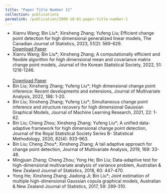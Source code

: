 ```yaml
---
title: "Paper Title Number 11"
collection: publications
permalink: /publication/2009-10-01-paper-title-number-1
---
```


* Xianru Wang; Bin Liu*; Xinsheng Zhang; Yufeng Liu; Efficient change point detection for high dimensional generalized linear models, The Canadian Journal of Statistics, 2023, 51(2): 569-629.<br>
[Download Paper](https://doi.org/10.1002/cjs.11721)
*  Xianru Wang; Bin Liu*; Xinsheng Zhang; A computationally efficient and flexible algorithm for high dimensional mean and covariance matrix change point models, Journal of the Korean Statistical Society, 2022, 51: 1216-1246.<br>  
[Download Paper](https://link.springer.com/article/10.1007/s42952-022-00183-3)
* Bin Liu; Xinsheng Zhang; Yufeng Liu*; High dimensional change point inference: Recent developments and extensions, Journal of Multivariate Analysis, 2022, 188: 1-20.
* Bin Liu; Xinsheng Zhang; Yufeng Liu*; Simultaneous change point inference and structure recovery for high dimensional Gaussian Graphical Models, Journal of Machine Learning Research, 2021, 22: 1-62.
* Bin Liu; Cheng Zhou; Xinsheng Zhang; Yufeng Liu*; A unified data-adaptive framework for high dimensional change point detection, Journal of the Royal Statistical Society Series B- Statistical Methodology, 2020, 82(4): 933-963. 
* Bin Liu; Cheng Zhou*; Xinsheng Zhang; A tail adaptive approach for change point detection, Journal of Multivariate Analysis, 2019, 169: 33-48.
* Mingjuan Zhang; Cheng Zhou; Yong He; Bin Liu; Data-adaptive test for high-dimensional multivariate analysis of variance problem, Australian & New Zealand Journal of Statistics, 2018, 60: 447-470.
* Yong He; Xinsheng Zhang; Jiadong Ji; Bin Liu*; Joint estimation of multiple high-dimensional Gaussian copula graphical models, Australian & New Zealand Journal of Statistics, 2017, 59: 289-310.



